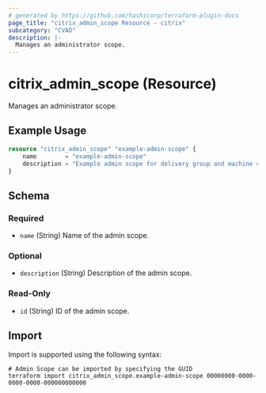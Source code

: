 ```yaml
---
# generated by https://github.com/hashicorp/terraform-plugin-docs
page_title: "citrix_admin_scope Resource - citrix"
subcategory: "CVAD"
description: |-
  Manages an administrator scope.
---
```


# citrix_admin_scope (Resource)

Manages an administrator scope.

## Example Usage

```terraform
resource "citrix_admin_scope" "example-admin-scope" {
    name        = "example-admin-scope"
    description = "Example admin scope for delivery group and machine catalog"
}
```

<!-- schema generated by tfplugindocs -->
## Schema

### Required

- `name` (String) Name of the admin scope.

### Optional

- `description` (String) Description of the admin scope.

### Read-Only

- `id` (String) ID of the admin scope.

## Import

Import is supported using the following syntax:

```shell
# Admin Scope can be imported by specifying the GUID
terraform import citrix_admin_scope.example-admin-scope 00000000-0000-0000-0000-000000000000
```